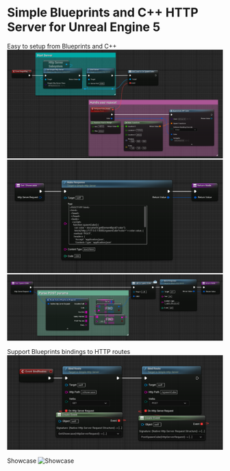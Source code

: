 # Simple Blueprints and C++ HTTP Server for Unreal Engine 5

Easy to setup from Blueprints and C++
![BlueprintsServerSetup](Docs/BlueprintsServerSetup.png)
![BlueprintsResponse](Docs/BlueprintsResponse.png)
![BlueprintsPOSTResponse](Docs/BlueprintsPOSTResponse.png)

Support Blueprints bindings to HTTP routes
![BlueprintsBindings](Docs/BlueprintsBindings.png)

Showcase
![Showcase](Docs/Showcase.gif)